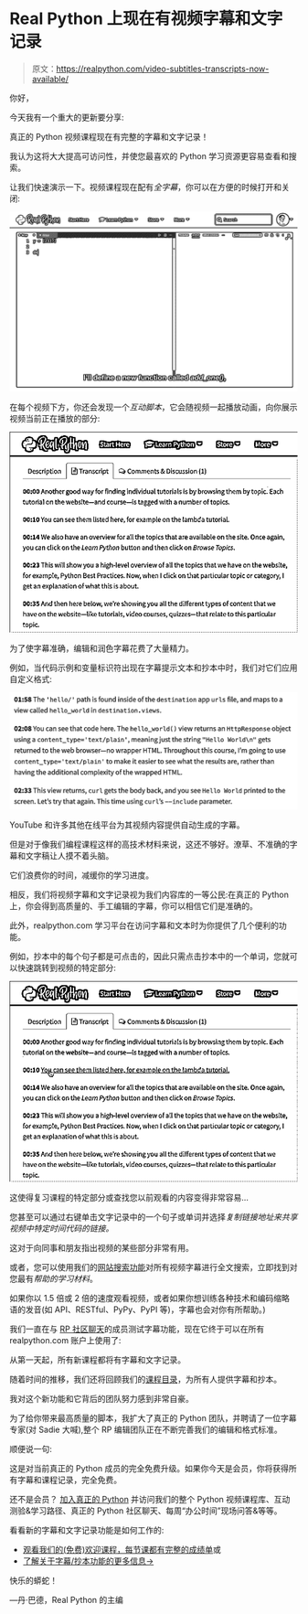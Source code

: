 # Real Python 上现在有视频字幕和文字记录

> 原文：<https://realpython.com/video-subtitles-transcripts-now-available/>

你好，

今天我有一个重大的更新要分享:

真正的 Python 视频课程现在有完整的字幕和文字记录！

我认为这将大大提高可访问性，并使您最喜欢的 Python 学习资源更容易查看和搜索。

让我们快速演示一下。视频课程现在配有*全字幕*，你可以在方便的时候打开和关闭:

![Real Python video player with subtitles enabled](img/7bfe302b2eb95efa21ec5d5f79b06e62.png)

在每个视频下方，你还会发现一个*互动脚本*，它会随视频一起播放动画，向你展示视频当前正在播放的部分:

![Interactive transcripts for Real Python videos](img/9fc7acd9e921289120307533835ab1c7.png)

为了使字幕准确，编辑和润色字幕花费了大量精力。

例如，当代码示例和变量标识符出现在字幕提示文本和抄本中时，我们对它们应用自定义格式:

![Real Python video transcript formatting example](img/f092995f441d060e7427e647f4a2d4e9.png)

YouTube 和许多其他在线平台为其视频内容提供自动生成的字幕。

但是对于像我们编程课程这样的高技术材料来说，这还不够好。潦草、不准确的字幕和文字稿让人摸不着头脑。

它们浪费你的时间，减缓你的学习进度。

相反，我们将视频字幕和文字记录视为我们内容库的一等公民:在真正的 Python 上，你会得到高质量的、手工编辑的字幕，你可以相信它们是准确的。

此外，realpython.com 学习平台在访问字幕和文本时为你提供了几个便利的功能。

例如，抄本中的每个句子都是可点击的，因此只需点击抄本中的一个单词，您就可以快速跳转到视频的特定部分:

![Clickable sentences in Real Python video transcripts](img/36baa72517bc042e39ce200d4c54f226.png)

这使得复习课程的特定部分或查找您以前观看的内容变得非常容易…

您甚至可以通过右键单击文字记录中的一个句子或单词并选择*复制链接地址来共享视频中特定时间代码的链接。*

这对于向同事和朋友指出视频的某些部分非常有用。

或者，您可以使用我们的[网站搜索功能](https://realpython.com/search)对所有视频字幕进行全文搜索，立即找到对您最有*帮助的学习材料*。

如果你以 1.5 倍或 2 倍的速度观看视频，或者如果你想训练各种技术和编码缩略语的发音(如 API、RESTful、PyPy、PyPI 等)，字幕也会对你有所帮助。)

我们一直在与 [RP 社区聊天](https://realpython.com/community/)的成员测试字幕功能，现在它终于可以在所有 realpython.com 账户上使用了:

从第一天起，所有新课程都将有字幕和文字记录。

随着时间的推移，我们还将回顾我们的[课程目录](https://realpython.com/courses/)，为所有人提供字幕和抄本。

我对这个新功能和它背后的团队努力感到非常自豪。

为了给你带来最高质量的脚本，我扩大了真正的 Python 团队，并聘请了一位字幕专家(对 Sadie 大喊),整个 RP 编辑团队正在不断完善我们的编辑和格式标准。

顺便说一句:

这是对当前真正的 Python 成员的完全免费升级。如果你今天是会员，你将获得所有字幕和课程记录，完全免费。

还不是会员？ [加入真正的 Python](https://realpython.com/join) 并访问我们的整个 Python 视频课程库、互动测验&学习路径、真正的 Python 社区聊天、每周“办公时间”现场问答&等等。

看看新的字幕和文字记录功能是如何工作的:

*   [观看我们的(免费)欢迎课程，每节课都有完整的成绩单](https://realpython.com/courses/real-python-welcome/)或
*   [了解关于字幕/抄本功能的更多信息→](https://support.realpython.com/search?collectionId=5ca8f6c82c7d3a154461da2b&query=subtitles)

快乐的蟒蛇！

—丹·巴德，Real Python 的主编